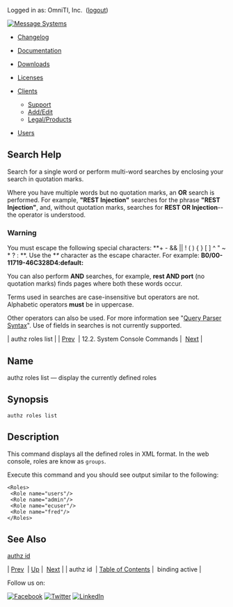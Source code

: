 Logged in as: OmniTI, Inc.  ([logout](https://support.messagesystems.com/logout.php))

[![Message Systems](https://support.messagesystems.com/images/ms-white205.png)](https://support.messagesystems.com/start.php) 

*   [Changelog](https://support.messagesystems.com/start.php?show=changelog)
*   [Documentation](https://support.messagesystems.com/docs/)
*   [Downloads](https://support.messagesystems.com/start.php)

*   [Licenses](https://support.messagesystems.com/license_summary.php)
*   <a href="">Clients</a>
    *   [Support](https://support.messagesystems.com/cs.php)
    *   [Add/Edit](https://support.messagesystems.com/edit_client.php)
    *   [Legal/Products](https://support.messagesystems.com/edit_products.php)
*   [Users](https://support.messagesystems.com/edit_customer.php)

## Search Help

Search for a single word or perform multi-word searches by enclosing your search in quotation marks.

Where you have multiple words but no quotation marks, an **OR** search is performed. For example, **"REST Injection"** searches for the phrase **"REST Injection"**, and, without quotation marks, searches for **REST OR Injection**--the operator is understood.

### Warning

You must escape the following special characters: **+ - && || ! ( ) { } [ ] ^ " ~ * ? : \**. Use the **\** character as the escape character. For example: **B0/00-11719-46C328D4\:default\:**

You can also perform **AND** searches, for example, **rest AND port** (no quotation marks) finds pages where both these words occur.

Terms used in searches are case-insensitive but operators are not. Alphabetic operators **must** be in uppercase.

Other operators can also be used. For more information see "[Query Parser Syntax](https://lucene.apache.org/core/old_versioned_docs/versions/3_0_0/queryparsersyntax.html)". Use of fields in searches is not currently supported.

| authz roles list |
| [Prev](console_commands.authz_id.php)  | 12.2. System Console Commands |  [Next](console_commands.binding_active.php) |

<a name="console_commands.authz_roles_list"></a>
## Name

authz roles list — display the currently defined roles

## Synopsis

`authz roles list`

<a name="idp15357280"></a>
## Description

This command displays all the defined roles in XML format. In the web console, roles are know as `groups`.

Execute this command and you should see output similar to the following:

```
<Roles>
 <Role name="users"/>
 <Role name="admin"/>
 <Role name="ecuser"/>
 <Role name="fred"/>
</Roles>
```
<a name="idp15361136"></a>
## See Also

[authz id](console_commands.authz_id.php "authz id")

| [Prev](console_commands.authz_id.php)  | [Up](console.commands.non-module.php) |  [Next](console_commands.binding_active.php) |
| authz id  | [Table of Contents](index.php) |  binding active |

Follow us on:

[![Facebook](https://support.messagesystems.com/images/icon-facebook.png)](http://www.facebook.com/messagesystems) [![Twitter](https://support.messagesystems.com/images/icon-twitter.png)](http://twitter.com/#!/MessageSystems) [![LinkedIn](https://support.messagesystems.com/images/icon-linkedin.png)](http://www.linkedin.com/company/message-systems)